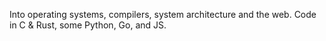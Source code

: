 Into operating systems, compilers, system architecture and the web. Code in C & Rust, some Python, Go, and JS.
